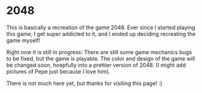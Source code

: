 # 2048

This is basically a recreation of the game 2048.
Ever since I started playing this game, I get super addicted to it, and I ended up deciding recreating the game myself!

Right now it is still in progress: 
There are still some game mechanics bugs to be fixed, but the game is playable. 
The color and design of the game will be changed soon, hoepfully into a prettier version of 2048. 
(I might add pictures of Pepe just because I love him).

There is not much here yet, but thanks for visiting this page! :)
